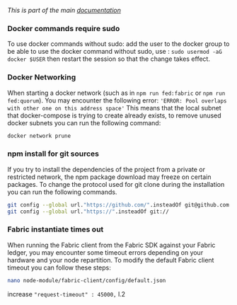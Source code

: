 _This is part of the main [documentation](../main/index.hmtl)_

### Docker commands require sudo

To use docker commands without sudo: add the user to the docker group to be able to use the docker command without sudo, use : `sudo usermod -aG docker $USER` then restart the session so that the change takes effect.

### Docker Networking

When starting a docker network (such as in ``npm run fed:fabric`` or ``npm run fed:quorum``). You may encounter the following error: 
``'ERROR: Pool overlaps with other one on this address space'``
This means that the local subnet that docker-compose is trying to create already exists, to remove unused docker subnets you can run the following command:
```bash
docker network prune
```

### npm install for git sources

If you try to install the dependencies of the project from a private or restricted network, the npm package download may freeze on certain packages. To change the protocol used for git clone during the installation you can run the following commands.

```bash
git config --global url."https://github.com/".insteadOf git@github.com:
git config --global url."https://".insteadOf git://
```

### Fabric instantiate times out

When running the Fabric client from the Fabric SDK against your Fabric ledger, you may encounter some timeout errors depending on your hardware and your node repartition. To modify the default Fabric client timeout you can follow these steps:

```bash
nano node-module/fabric-client/config/default.json
``` 
increase ``"request-timeout" : 45000,`` l.2

